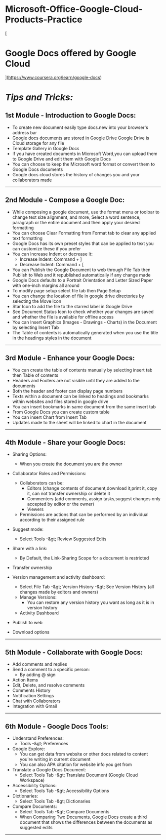 # Microsoft-Office-Google-Cloud-Products-Practice
[
# **Google Docs offered by Google Cloud**
](https://www.coursera.org/learn/google-docs)

# _Tips and Tricks:_

## 1st Module - Introduction to Google Docs:

- To create new document easily type docs.new into your browser&#39;s address bar
- Google docs documents are stored in Google Drive Google Drive is Cloud storage for any file
- Template Gallery in Google Docs
- If you have created documents in Microsoft Word,you can upload them to Google Drive and edit them with Google Docs
- You can choose to keep the Microsoft word format or convert them to Google Docs documents
- Google docs cloud stores the history of changes you and your collaborators made

-----

## 2nd Module - Compose a Google Doc:

- While composing a google document, use the format menu or toolbar to change text size alignment, and more, Select a word sentence, paragraph or the entire document and then apply your desired formatting
- You can choose Clear Formatting from Format tab to clear any applied text formatting
- Google Docs has its own preset styles that can be applied to text you can customize these if you prefer
- You can Increase Indent or decrease It:
  - Increase Indent: Command + ]
  - Decrease Indent: Command + [
- You can Publish the Google Document to web through File Tab then Publish to Web and it republished automatically if any change made
- Google Docs defaults to a Portrait Orientation and Letter Sized Paper with one-inch margins all around
- To modify page setup select file tab then Page Setup
- You can change the location of file in google drive directories by selecting the Move Icon
- Star Icon to add the file to the starred label in Google Drive
- See Document Status Icon to check whether your changes are saved and whether the file is available for offline access
- You can Insert Graphics (Images - Drawings - Charts) in the Document by selecting Insert Tab
- The Table of contents is automatically generated when you use the title in the headings styles in the document

-----

## 3rd Module - Enhance your Google Docs:

- You can create the table of contents manually by selecting insert tab then Table of contents
- Headers and Footers are not visible until they are added to the documents
- Both the header and footer can display page numbers
- Texts within a document can be linked to headings and bookmarks within websites and files stored in google drive
- You can insert bookmarks in same document from the same insert tab
- From Google Docs you can create custom table
- You can insert Chart from Insert Tab
- Updates made to the sheet will be linked to chart in the document

-----

## 4th Module - Share your Google Docs:

- Sharing Options:
  - When you create the document you are the owner
- Collaborator Roles and Permissions:
  - Collaborators can be:
    - Editors (change contents of document,download it,print it, copy it, can not transfer ownership or delete it
    - Commenters (add comments, assign tasks,suggest changes only accepted by editor or the owner)
    - Viewers
  - Permissions are actions that can be performed by an individual according to their assigned rule
- Suggest mode:
  - Select Tools -\&gt; Review Suggested Edits
- Share with a link:
  - By Default, the Link-Sharing Scope for a document is restricted
- Transfer ownership
- Version management and activity dashboard:
  - Select File Tab -\&gt; Version History -\&gt; See Version History (all changes made by editors and owners)
  - Manage Versions:
    - You can restore any version history you want as long as it is in version history
  - Activity Dashboard

- Publish to web
- Download options

-----

## 5th Module - Collaborate with Google Docs:

- Add comments and replies
- Send a comment to a specific person:
  - By adding @ sign
- Action Items
- Edit, Delete, and resolve comments
- Comments History
- Notification Settings
- Chat with Collaborators
- Integration with Gmail

-----

## 6th Module - Google Docs Tools:

- Understand Preferences:
  - Tools -\&gt; Preferences
- Google Explore:
  - You can get data from website or other docs related to content you&#39;re writing in current document
  - You can also APA citation for website info you get from
- Translate a Google Docs Document:
  - Select Tools Tab -\&gt; Translate Document (Google Cloud Workspace)
- Accessibility Options:
  - Select Tools Tab -\&gt; Accessibility Options
- Dictionaries:
  - Select Tools Tab -\&gt; Dictionaries
- Compare Documents:
  - Select Tools Tab -\&gt; Compare Documents
  - When Comparing Two Documents, Google Docs create a third document that shows the differences between the documents as suggested edits

-----

